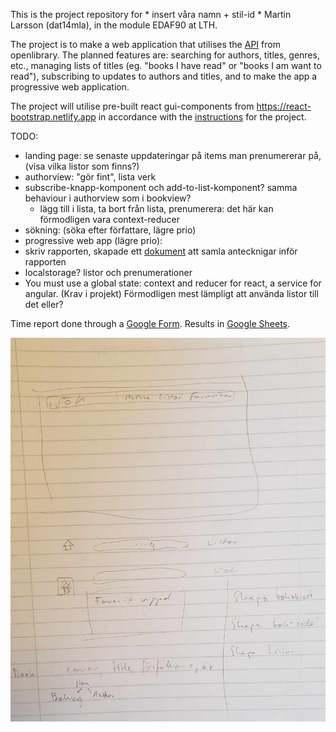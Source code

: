 This is the project repository for * insert våra namn + stil-id * Martin Larsson (dat14mla), in the module EDAF90 at LTH.

The project is to make a web application that utilises the [API](https://openlibrary.org/developers/api) from openlibrary. The planned features are: searching for authors, titles, genres, etc., managing lists of titles (eg. "books I have read" or "books I am want to read"), subscribing to updates to authors and titles, and to make the app a progressive web application.

The project will utilise pre-built react gui-components from https://react-bootstrap.netlify.app in accordance with the [instructions](/project.pdf) for the project.

TODO:
- landing page: se senaste uppdateringar på items man prenumererar på, (visa vilka listor som finns?)
- authorview: "gör fint", lista verk
- subscribe-knapp-komponent och add-to-list-komponent? samma behaviour i authorview som i bookview? 
    - lägg till i lista, ta bort från lista, prenumerera: det här kan förmodligen vara context-reducer
- sökning: (söka efter författare, lägre prio)
- progressive web app (lägre prio):
- skriv rapporten, skapade ett [dokument](/report-notes.txt) att samla antecknigar inför rapporten
- localstorage? listor och prenumerationer
- You must use a global state: context and reducer for react, a service for angular. (Krav i projekt) Förmodligen mest lämpligt att använda listor till det eller?

Time report done through a [Google Form](https://forms.gle/6WqwcB5QayWox6Qw8).
Results in [Google Sheets](https://docs.google.com/spreadsheets/d/1Ku0Buc6SBuxS5if3rjAR84lodWiAHW5GiwE0yiSYRoQ/edit?usp=sharing).

![alt text](/resources/plan.jpg)
